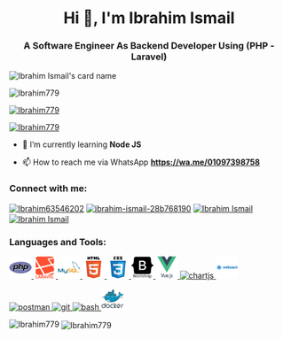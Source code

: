 <h1 align="center">Hi 👋, I'm Ibrahim Ismail</h1>
<h3 align="center">A Software Engineer As Backend Developer Using (PHP - Laravel)</h3>

![Ibrahim Ismail's card name](https://cardivo.vercel.app/api?name=Ibrahim%20Ismaill&description=Software%20Engineer%20|%20Backend%20developer&image=https://avatars.githubusercontent.com/u/55800801?v=4&backgroundColor=%230d1117&linkedin=ibrahim-ismail-28b768190&github=Ibrahim779&twitter=Ibrahim63546202&fontColor=%23fff&iconColor=%23fff)

<p align="left"> <img src="https://komarev.com/ghpvc/?username=Ibrahim779&label=Profile%20views&color=0e75b6&style=flat" alt="Ibrahim779" /> </p>

<p align="left"> <a href="https://twitter.com/Ibrahim63546202" target="blank"><img src="https://img.shields.io/twitter/follow/Ibrahim63546202?logo=X&style=for-the-badge" alt="Ibrahim779" /></a> </p>

<p align="left"> <a href="https://www.linkedin.com/in/ibrahim-ismail-28b768190/" target="blank"><img src="https://img.shields.io/twitter/follow/ibrahim-ismail-28b768190?logo=linkedin&style=for-the-badge" alt="Ibrahim779" /></a> </p>

- 🌱 I’m currently learning **Node JS**

- 📫 How to reach me via WhatsApp **https://wa.me/01097398758**

<h3 align="left">Connect with me:</h3>
<p align="left">
<a href="https://twitter.com/Ibrahim63546202" target="blank"><img align="center" src="https://raw.githubusercontent.com/rahuldkjain/github-profile-readme-generator/master/src/images/icons/Social/twitter.svg" alt="Ibrahim63546202" height="30" width="40" /></a>
<a href="https://www.linkedin.com/in/ibrahim-ismail-28b768190/" target="blank"><img align="center" src="https://raw.githubusercontent.com/rahuldkjain/github-profile-readme-generator/master/src/images/icons/Social/linked-in-alt.svg" alt="ibrahim-ismail-28b768190" height="30" width="40" /></a>
<a href="https://wa.me/01097398758" target="blank"><img align="center" src="https://raw.githubusercontent.com/rahuldkjain/github-profile-readme-generator/master/src/images/icons/Social/whatsapp.svg" alt="Ibrahim Ismail" height="30" width="40" /></a>
<a href="https://www.youtube.com/channel/UCJNRE82ehK6ARRwBV02PPqQ" target="blank"><img align="center" src="https://raw.githubusercontent.com/rahuldkjain/github-profile-readme-generator/master/src/images/icons/Social/youtube.svg" alt="Ibrahim Ismail" height="30" width="40" /></a>
</p>

<h3 align="left">Languages and Tools:</h3>
<p align="left"> 

<a href="https://www.php.net" target="_blank" rel="noreferrer"> <img src="https://raw.githubusercontent.com/devicons/devicon/master/icons/php/php-original.svg" alt="php" width="40" height="40"/> </a> <a href="https://laravel.com/" target="_blank" rel="noreferrer"> <img src="https://raw.githubusercontent.com/devicons/devicon/master/icons/laravel/laravel-plain-wordmark.svg" alt="laravel" width="40" height="40"/> </a> <a href="https://www.mysql.com/" target="_blank" rel="noreferrer"> <img src="https://raw.githubusercontent.com/devicons/devicon/master/icons/mysql/mysql-original-wordmark.svg" alt="mysql" width="40" height="40"/> </a><a href="https://www.w3.org/html/" target="_blank" rel="noreferrer"> <img src="https://raw.githubusercontent.com/devicons/devicon/master/icons/html5/html5-original-wordmark.svg" alt="html5" width="40" height="40"/> </a> <a href="https://www.w3schools.com/css/" target="_blank" rel="noreferrer"> <img src="https://raw.githubusercontent.com/devicons/devicon/master/icons/css3/css3-original-wordmark.svg" alt="css3" width="40" height="40"/> </a> <a href="https://getbootstrap.com" target="_blank" rel="noreferrer"> <img src="https://raw.githubusercontent.com/devicons/devicon/master/icons/bootstrap/bootstrap-plain-wordmark.svg" alt="bootstrap" width="40" height="40"/> </a> <a href="https://vuejs.org/" target="_blank" rel="noreferrer"> <img src="https://raw.githubusercontent.com/devicons/devicon/master/icons/vuejs/vuejs-original-wordmark.svg" alt="vuejs" width="40" height="40"/> </a> <a href="https://www.chartjs.org" target="_blank" rel="noreferrer"> <img src="https://www.chartjs.org/media/logo-title.svg" alt="chartjs" width="40" height="40"/> </a> <a href="https://webpack.js.org" target="_blank" rel="noreferrer"> <img src="https://raw.githubusercontent.com/devicons/devicon/d00d0969292a6569d45b06d3f350f463a0107b0d/icons/webpack/webpack-original-wordmark.svg" alt="webpack" width="40" height="40"/> </a>

<a href="https://postman.com" target="_blank" rel="noreferrer"> <img src="https://www.vectorlogo.zone/logos/getpostman/getpostman-icon.svg" alt="postman" width="40" height="40"/> </a> <a href="https://git-scm.com/" target="_blank" rel="noreferrer"> <img src="https://www.vectorlogo.zone/logos/git-scm/git-scm-icon.svg" alt="git" width="40" height="40"/> </a> <a href="https://www.gnu.org/software/bash/" target="_blank" rel="noreferrer"> <img src="https://www.vectorlogo.zone/logos/gnu_bash/gnu_bash-icon.svg" alt="bash" width="40" height="40"/> </a> <a href="https://www.docker.com/" target="_blank" rel="noreferrer"> <img src="https://raw.githubusercontent.com/devicons/devicon/master/icons/docker/docker-original-wordmark.svg" alt="docker" width="40" height="40"/> </a>

</p>

<p><img align="left" src="https://github-readme-stats.vercel.app/api/top-langs?username=Ibrahim779&show_icons=true&locale=en&layout=compact" alt="Ibrahim779" /></p>

<p>&nbsp;<img align="center" src="https://github-readme-stats.vercel.app/api?username=Ibrahim779&show_icons=true&locale=en" alt="Ibrahim779" /></p>
